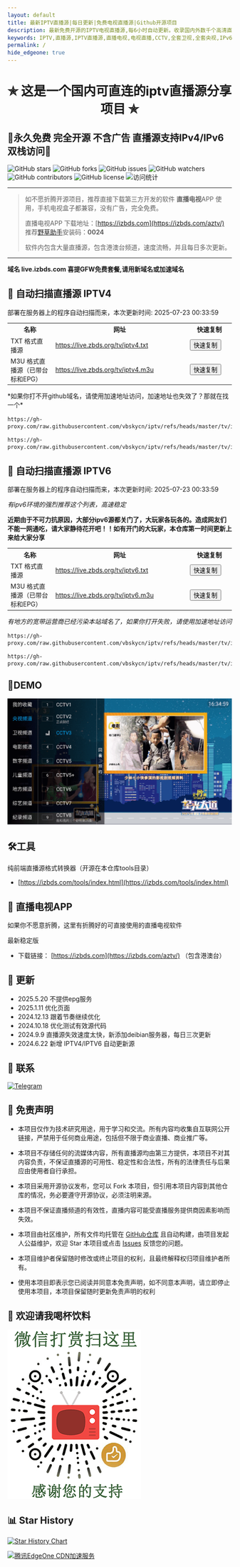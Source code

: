 ```yaml
---
layout: default
title: 最新IPTV直播源|每日更新|免费电视直播源|Github开源项目
description: 最新免费开源的IPTV电视直播源,每6小时自动更新。收录国内外数千个高清直播频道,包括央视、卫视、港澳台、海外频道。完全免费无广告,提供M3U/TXT格式,支持IPv4/IPv6双栈访问,支持EPG节目单及台标,可用于所有运行安卓4.0+系统的电视盒子、手机、和任何电脑等设备。
keywords: IPTV,直播源,IPTV直播源,直播电视,电视直播,CCTV,全套卫视,全套央视,IPv6直播源,免费直播源,m3u8直播源,港澳台,海外,国内,直播电视app,live.izbds.com,live.zbds.top, liev.zbds.org
permalink: /
hide_edgeone: true
---
```



<h1 align="center">✯ 这是一个国内可直连的iptv直播源分享项目 ✯</h1>

<h2>🔄永久免费 完全开源 不含广告 直播源支持IPv4/IPv6双栈访问🔄</h2>

<div class="badges-container">
    <img src="https://img.shields.io/github/stars/vbskycn/iptv?style=flat-square" alt="GitHub stars" />
    <img src="https://img.shields.io/github/forks/vbskycn/iptv?style=flat-square" alt="GitHub forks" />
    <img src="https://img.shields.io/github/issues/vbskycn/iptv?style=flat-square" alt="GitHub issues" />
    <img src="https://img.shields.io/github/watchers/vbskycn/iptv?style=flat-square" alt="GitHub watchers" />
    <img src="https://img.shields.io/github/contributors/vbskycn/iptv?style=flat-square" alt="GitHub contributors" />
    <img src="https://img.shields.io/github/license/vbskycn/iptv?style=flat-square" alt="GitHub license" />
    <img src="https://views.whatilearened.today/views/github/vbskycn/iptv.svg" alt="访问统计" />
</div>

---

> 如不愿折腾开源项目，推荐直接下载第三方开发的软件 **直播电视**APP 使用，手机电视盒子都兼容，没有广告，完全免费。
>
> 直播电视APP 下载地址：[https://izbds.com](https://izbds.com/aztv/)   推荐[野草助手](https://www.yecao.net/download/)安装码：**0024**
>
> 软件内包含大量直播源，包含港澳台频道，速度流畅，并且每日多次更新。

------

**域名 live.izbds.com 喜提GFW免费套餐,请用新域名或加速域名**



<h2>📡 自动扫描直播源 IPTV4</h2>

部署在服务器上的程序自动扫描而来，<!-- UPDATE_TIME_IPTV4 -->本次更新时间: 2025-07-23 00:33:59<!-- END_UPDATE_TIME_IPTV4 -->

<table>
  <colgroup>
    <col style="width: 20%;">
    <col style="width: 60%;">
    <col style="width: 20%;">
  </colgroup>
  <tr>
    <th>名称</th>
    <th>网址</th>
    <th>快速复制</th>
  </tr>
  <tr>
    <td>TXT 格式直播源</td>
    <td><a href="https://live.zbds.org/tv/iptv4.txt">https://live.zbds.org/tv/iptv4.txt</a></td>
    <td><button class="button" onclick="copyToClipboard('https://live.zbds.org/tv/iptv4.txt')">快速复制</button></td>
  </tr>
  <tr>
    <td>M3U 格式直播源（已带台标和EPG）</td>
    <td><a href="https://live.zbds.org/tv/iptv4.m3u">https://live.zbds.org/tv/iptv4.m3u</a></td>
    <td><button class="button" onclick="copyToClipboard('https://live.zbds.org/tv/iptv4.m3u')">快速复制</button></td>
  </tr>
</table>
*如果你打不开github域名，请使用加速地址访问，加速地址也失效了？那就在找一个*

```
https://gh-proxy.com/raw.githubusercontent.com/vbskycn/iptv/refs/heads/master/tv/iptv4.txt
```

```
https://gh-proxy.com/raw.githubusercontent.com/vbskycn/iptv/refs/heads/master/tv/iptv4.m3u
```




<h2>📡 自动扫描直播源 IPTV6</h2>

部署在服务器上的程序自动扫描而来，<!-- UPDATE_TIME_IPTV6 -->本次更新时间: 2025-07-23 00:33:59<!-- END_UPDATE_TIME_IPTV6 -->

*有ipv6环境的强烈推荐这个列表，高速稳定*

**近期由于不可力抗原因，大部分ipv6源都关门了，大玩家各玩各的。造成网友们不能一网通吃，请大家静待花开吧！！如有开门的大玩家，本仓库第一时间更新上来给大家分享**

<table>
  <colgroup>
    <col style="width: 20%;">
    <col style="width: 60%;">
    <col style="width: 20%;">
  </colgroup>
  <tr>
    <th>名称</th>
    <th>网址</th>
    <th>快速复制</th>
  </tr>
  <tr>
    <td>TXT 格式直播源</td>
    <td><a href="https://live.zbds.org/tv/iptv6.txt">https://live.zbds.org/tv/iptv6.txt</a></td>
    <td><button class="button" onclick="copyToClipboard('https://live.zbds.org/tv/iptv6.txt')">快速复制</button></td>
  </tr>
  <tr>
    <td>M3U 格式直播源（已带台标和EPG）</td>
    <td><a href="https://live.zbds.org/tv/iptv6.m3u">https://live.zbds.org/tv/iptv6.m3u</a></td>
    <td><button class="button" onclick="copyToClipboard('https://live.zbds.org/tv/iptv6.m3u')">快速复制</button></td>
  </tr>
</table>

*有地方的宽带运营商已经污染本站域名了，如果你打开失败，请使用加速地址访问*

```
https://gh-proxy.com/raw.githubusercontent.com/vbskycn/iptv/refs/heads/master/tv/iptv6.txt
```

```
https://gh-proxy.com/raw.githubusercontent.com/vbskycn/iptv/refs/heads/master/tv/iptv6.m3u
```





<h2>💽DEMO</h2>

![IPTV直播源演示截图 - 展示直播源列表和播放界面](assets/demo.png "IPTV直播源演示")



<h2>🛠️工具</h2>

纯前端直播源格式转换器（开源在本仓库tools目录）

- [https://izbds.com/tools/index.html](https://izbds.com/tools/index.html)



<h2>📱 直播电视APP</h2>
如果你不愿意折腾，这里有折腾好的可直接使用的直播电视软件

最新稳定版

- 下载链接： [https://izbds.com](https://izbds.com/aztv/)  （包含港澳台）



<h2>📅 更新</h2>

- 2025.5.20 不提供epg服务
- 2025.1.11 优化页面
- 2024.12.13 跟着节奏继续优化
- 2024.10.18 优化测试有效源代码
- 2024.9.9 直播源失效速度太快，新添加deibian服务器，每日三次更新
- 2024.6.22 新增 IPTV4/IPTV6 自动更新源



<h2>💬 联系</h2>

<div class="contact-info">
    <a href="https://t.me/starkluistn98" target="_blank">
        <img src="https://img.shields.io/badge/Telegram-@starkluistn98-blue?style=flat-square&logo=telegram" alt="Telegram" />
    </a>
</div>


<h2>📝 免责声明</h2>

- 本项目仅作为技术研究用途，用于学习和交流。所有内容均收集自互联网公开链接，严禁用于任何商业用途，包括但不限于商业直播、商业推广等。

- 本项目不存储任何的流媒体内容，所有直播源均由第三方提供，本项目不对其内容负责，不保证直播源的可用性、稳定性和合法性，所有的法律责任与后果应由使用者自行承担。

- 本项目采用开源协议发布，您可以 Fork 本项目，但引用本项目内容到其他仓库的情况，务必要遵守开源协议，必须注明来源。

- 本项目不保证直播频道的有效性，直播内容可能受直播服务提供商因素影响而失效。

- 本项目由社区维护，所有文件均托管在 [GitHub仓库](https://github.com/vbskycn/iptv) 且自动构建，由项目发起人公益维护，欢迎 Star 本项目或点击 [Issues](https://github.com/vbskycn/iptv/issues/new/choose) 反馈您的问题。

- 本项目维护者保留随时修改或终止项目的权利，且最终解释权归项目维护者所有。

- 使用本项目即表示您已阅读并同意本免责声明，如不同意本声明，请立即停止使用本项目，本项目保留随时更新免责声明的权利

  

<h2>🎁 欢迎请我喝杯饮料</h2>

![微信赞赏码 - 支持项目维护者](assets/wxds.png "微信赞赏码")



<h2>📊 Star History</h2>

[![Star History Chart](https://api.star-history.com/svg?repos=vbskycn/iptv&type=Date)](https://star-history.com/#vbskycn/iptv&Date)

<!-- edgeone_start -->
<a href="https://edgeone.ai/?from=github/vbskycn/iptv"
   title="本项目的CDN加速和安全防护由腾讯EdgeOne赞助"
   target="_blank"
   rel="noopener noreferrer">
  <img src="https://edgeone.ai/media/34fe3a45-492d-4ea4-ae5d-ea1087ca7b4b.png"
       alt="腾讯EdgeOne CDN加速服务"
       loading="lazy"
  />
</a>
<!-- edgeone_end -->

